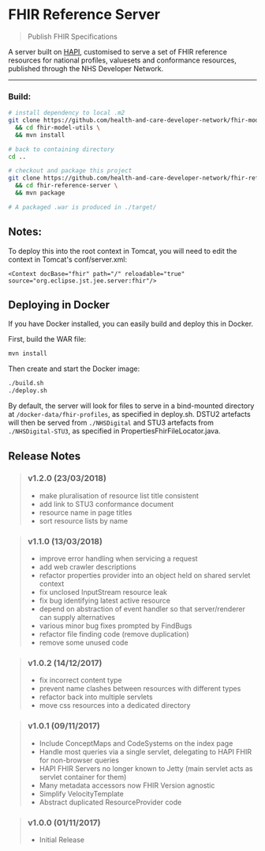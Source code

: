 # FHIR Reference Server
> Publish FHIR Specifications

A server built on [HAPI](http://hapifhir.io), customised to serve a set of FHIR reference resources for national profiles, valuesets and conformance resources, published through the NHS Developer Network.

---

### Build:
```bash
# install dependency to local .m2
git clone https://github.com/health-and-care-developer-network/fhir-model-utils.git \
  && cd fhir-model-utils \
  && mvn install

# back to containing directory
cd ..

# checkout and package this project
git clone https://github.com/health-and-care-developer-network/fhir-reference-server.git \
  && cd fhir-reference-server \
  && mvn package

# A packaged .war is produced in ./target/
```
Notes:
------

To deploy this into the root context in Tomcat, you will need to edit the context in Tomcat's conf/server.xml:

```
<Context docBase="fhir" path="/" reloadable="true" source="org.eclipse.jst.jee.server:fhir"/>
```

Deploying in Docker
-------------------

If you have Docker installed, you can easily build and deploy this in Docker.

First, build the WAR file:

```bash
mvn install
```

Then create and start the Docker image:

```bash
./build.sh
./deploy.sh
```

By default, the server will look for files to serve in a bind-mounted directory at `/docker-data/fhir-profiles`, as specified in deploy.sh.
DSTU2 artefacts will then be served from `./NHSDigital` and STU3 artefacts from `./NHSDigital-STU3`, as specified in PropertiesFhirFileLocator.java.

## Release Notes

> ### v1.2.0 (23/03/2018)
> - make pluralisation of resource list title consistent
> - add link to STU3 conformance document
> - resource name in page titles
> - sort resource lists by name

> ### v1.1.0 (13/03/2018)
> - improve error handling when servicing a request
> - add web crawler descriptions
> - refactor properties provider into an object held on shared servlet context
> - fix unclosed InputStream resource leak
> - fix bug identifying latest active resource
> - depend on abstraction of event handler so that server/renderer can supply alternatives
> - various minor bug fixes prompted by FindBugs
> - refactor file finding code (remove duplication)
> - remove some unused code

> ### v1.0.2 (14/12/2017)
> - fix incorrect content type
> - prevent name clashes between resources with different types
> - refactor back into multiple servlets
> - move css resources into a dedicated directory

> ### v1.0.1 (09/11/2017)
> - Include ConceptMaps and CodeSystems on the index page
> - Handle most queries via a single servlet, delegating to HAPI FHIR for non-browser queries
> - HAPI FHIR Servers no longer known to Jetty (main servlet acts as servlet container for them)
> - Many metadata accessors now FHIR Version agnostic
> - Simplify VelocityTemplate
> - Abstract duplicated ResourceProvider code

> ### v1.0.0 (01/11/2017)
> - Initial Release
